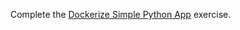 Complete the [Dockerize Simple Python App](https://github.com/sikaeducation/dockerize-simple-python-app) exercise.
